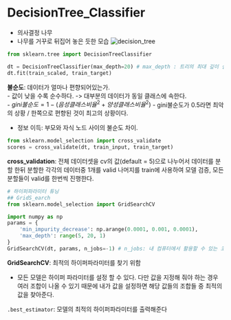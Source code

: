# DecisionTree_Classifier
- 의사결정 나무
- 나무를 거꾸로 뒤집어 놓은 듯한 모습
![decision_tree](ML/asset/decisiontree.png)
```python
from sklearn.tree import DecisionTreeClassifier

dt = DecisionTreeClassifier(max_depth=20) # max_depth : 트리의 최대 깊이 설정
dt.fit(train_scaled, train_target)
```
**불순도**: 데이터가 얼마나 편향되어있는가.  
    - 값이 낮을 수록 순수하다. -> 대부분의 데이터가 동일 클래스에 속한다.  
    - $gini불순도 = 1 - (음성 클래스 비율^2 + 양성 클래스 비율^2)$
    - gini불순도가 0.5라면 최악의 상황 / 한쪽으로 편향된 것이 최고의 상황이다.  

- 정보 이득: 부모와 자식 노드 사이의 불순도 차이.

```python
from sklearn.model_selection import cross_validate
scores = cross_validate(dt, train_input, train_target)
```
**cross_validation**: 전체 데이터셋을 cv의 값(default = 5)으로 나누어서 데이터를 분할 한뒤 분할한 각각의 데이터중 1개를 valid 나머지를 train에 사용하여 모델 검증, 모든 분할들이 valid를 한번씩 진행한다.

```python
# 하이퍼파라미터 튜닝
## GridS_earch
from sklearn.model_selection import GridSearchCV

import numpy as np
params = {
    'min_impurity_decrease': np.arange(0.0001, 0.001, 0.0001),
    'max_depth': range(5, 20, 1)
}
GridSearchCV(dt, params, n_jobs=-1) # n_jobs: 내 컴퓨터에서 활용할 수 있는 코어의 수 지정(-1은 전부 사용)
```
**GridSearchCV**: 최적의 하이퍼파라미터를 찾기 위함
- 모든 모델은 하이퍼 파라미터를 설정 할 수 있다. 다만 값을 지정해 줘야 하는 경우 여러 조합이 나올 수 있기 때문에 내가 값을 설정하면 해당 값들의 조합들 중 최적의 값을 찾아준다. 

`.best_estimator`: 모델의 최적의 하이퍼파라미터를 출력해준다